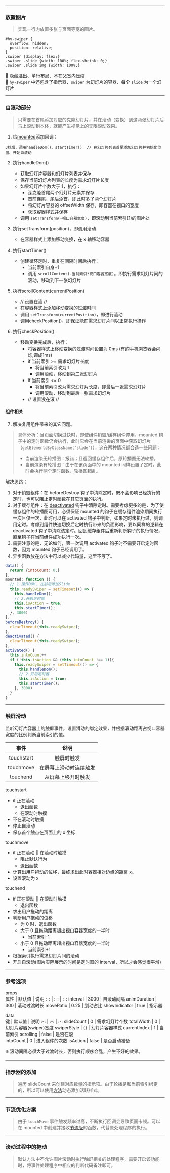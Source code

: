 ----

### 放置图片  
> 实现一行内放置多张与页面等宽的图片。  

```
#hy-swiper {
  overflow: hidden;
  position: relative;
}
.swiper {display: flex;}
.swiper .slide {width: 100%; flex-shrink: 0;}
.swiper .slide img {width: 100%;}
```
:herb: 隐藏溢出、单行布局、不在父宽内压缩  
:herb: `hy-swiper` 中还包含了指示器、`swiper` 为幻灯片的容器、每个 `slide` 为一个幻灯片

----

### 自滚动部分  
> 只需要在首尾添加对应的克隆幻灯片，并在滚动（变换）到这两张幻灯片后马上滚动到本体，就能产生视觉上的无限滚动效果。  

1. 给[mounted](https://cn.vuejs.org/v2/api/#mounted)添加回调：

```
3秒后，调用handleDom()、startTimer()  // 在幻灯片列表首尾添加幻灯片并初始化位置、开始自滚动 
```

2. 执行handleDom()  

    - 获取幻灯片容器和幻灯片列表并保存    
    - 保存当前幻灯片列表的长度为需求幻灯片长度  
    - 如果幻灯片个数大于 1，执行：  
      + 深克隆首尾两个幻灯片元素并保存  
      + 首前连尾，尾后添首，即此时多了两个幻灯片  
      + 将幻灯片容器的 offsetWidth 保存，即容器在视口的宽度  
      + 获取容器样式并保存 
    - 调用 `setTransform(-视口容器宽度)`，即滚动到当前索引(1)的图片处  

3. 执行setTransform(position)，即调用滚动  

      - 在容器样式上添加移动变换，在 x 轴移动容器

4. 执行startTimer()  
   
    - 创建循环定时，重复在间隔时间后执行：   
      + 当前索引自身+1  
      + 调用 `scrollContent(-当前索引*视口容器宽度)`。即执行需求幻灯片间的滚动，移动到下一张幻灯片   

5. 执行scrollContent(currentPosition) 
   
    - // 设置在滚 //
    - 在容器样式上添加移动变换的过渡时间    
    - 调用 `setTransform(currentPosition)`，即进行滚动  
    - 调用checkPosition()，即保证能在需求幻灯片间以正常执行操作    
    
6. 执行checkPosition()   

    - 移动变换完成后，执行：
      + 将容器样式上移动变换的过渡时间设置为 0ms (有的手机浏览器会闪烁,调成1ms)  
      + if 当前索引 >= 需求幻灯片长度  
        - 将当前索引改为 1  
        - 调用滚动，移动到第二张幻灯片
      + if 当前索引 <= 0  
        -  将当前索引改为需求幻灯片长度，即最后一张需求幻灯片  
        - 调用滚动，移动到最后一张需求幻灯片 
      +  // 设置没在滚 //

#### 组件相关  
7. 解决复用组件带来的其它问题。  
> 具体分析：当页面切换过快时，即使组件销毁/缓存组件停用，mounted 钩子中的定时函数仍会执行，此时它会在当前渲染的页面中获取幻灯片（`getElementsByClassName('slide')`），这在两种情况都会造一些问题：
> - 当前渲染无轮播图：报错；且返回缓存组件后，原轮播图无法轮播。  
> - 当前渲染有轮播图：由于在该页面中的 mounted 同样设置了定时，此时会执行两个定时函数，轮播图错乱。  

解决思路：
1. 对于销毁组件：在 beforeDestroy 钩子中清除定时，既不会影响已经执行的定时，也可以阻止定时函数在其它页面的执行。  
2. 对于缓存组件：在 [deactivated](https://cn.vuejs.org/v2/api/#deactivated) 钩子中清除定时。需要考虑更多的是，为了使缓存组件的轮播图可用，必须保证 mounted 的钩子在缓存组件渲染期间执行一次且仅一次，此时可以在 activated 钩子中判断，如果定时未执行过，则调用定时。考虑到组件快速切换后定时执行带来的负面影响，要以同样的逻辑在 deactivated 钩子中清除该定时。回到缓存组件后重新判断钩子的执行情况，直至钩子在当前组件成功执行一次。
3. 需要注意的是，无论如何，第一次调用 activated 钩子时不需要开启定时函数，因为 mounted 钩子已经调用了。 
4. 异步函数放在方法中可以减少代码量，这里不写了。   

```javascript
data() {
  return {intoCount: 0;}
},
mounted: function () {
  // 1.操作DOM, 在前后添加Slide
  this.readySwiper = setTimeout(() => {
    this.handleDom();
    // 2.开启定时器
    this.isAction = true;
    this.startTimer();
  }, 3000)
},
beforeDestroy() {
  clearTimeout(this.readySwiper);
},
deactivated() {
  clearTimeout(this.readySwiper);
},
activated() {
  this.intoCount++
  if (!this.isAction && (this.intoCount !== 1)){
    this.readySwiper = setTimeout(() => {
      this.handleDom();
      // 2.开启定时器
      this.isAction = true;
      this.startTimer();
    }, 3000)
  }
}
```

----
### 触屏滑动  

监听幻灯片容器上的触屏事件，设置滑动的绑定效果，并根据滚动距离占视口容器宽度的比例判断当前索引的值。  

事件 | 说明
:-: | :-:
touchstart | 触屏时触发
touchmove | 在屏幕上滑动时连续触发
touchend | 从屏幕上移开时触发

touchstart  
- if 正在滚动
    + 退出函数  
    + 在滚动时触摸
- 不在滚动时触摸
- 停止自滚动
- 保存首个触点在页面上的 x 坐标

touchmove  
- if 正在滚动 || 在滚动时触摸  
    + 阻止默认行为  
    + 退出函数 
- 计算出用户拖动的位移，最终求出此时容器相对边缘的距离 x。    
- 设置滚动为 x

touchend
- if 正在滚动 || 在滚动时触摸
    + 退出函数 
- 求出用户拖动的距离  
- 判断用户拖动的位移  
  + 为 0 时，退出函数  
  + 大于 0 且拖动距离超出视口容器宽度的一半时  
    -  当前索引-1
  + 小于 0 且拖动距离超出视口容器宽度的一半时  
    -  当前索引+1 
- 根据索引执行需求幻灯片间的滚动  
- 开启自滚动(图片实际展示的时间是定时器的 interval，所以才会感觉很平滑)  

----
### 参考选项  

props  
属性 | 默认值 | 说明
:-: | :-: | :-:
interval | 3000 | 自滚动间隔
animDuration | 300 | 滚动过渡时长
moveRatio | 0.25 | 划动占比
showIndicator | true | 指示器

data  
键 | 默认值 | 说明
:-: | :-: | :-:
slideCount | 0 | 需求幻灯片个数
totalWidth | 0 | 幻灯片容器(swiper)宽度
swiperStyle | {} | 幻灯片容器样式
currentIndex | 1 | 当前索引
scrolling | false | 是否在滚  
intoCount | 0 | 进入组件的次数
isAction | false | 是否启动准备  

:snowflake: 滚动间隔必须大于过渡时长，否则执行顺序会乱，产生不好的效果。    

----
### 指示器的添加  
> 遍历 slideCount 来创建对应数量的指示项。由于轮播是和当前索引绑定的，所以可以使用[方法](https://cn.vuejs.org/v2/api/#methods)动态添加活跃样式。  

----
### 节流优化方案  
> 由于 `touchMove` 事件触发频率过高，不断执行回调会导致页面卡顿。可以在 mounted 中创建并接收[节流版](https://github.com/SpringLoach/origin-2021/blob/happy-day/JavaScript/实验项.md#节流函数)的函数，代替原处理程序的执行。  

----
### 滚动过程中的拖动  
> 默认方法中不允许图片滚动时执行触屏相关的处理程序，需要开启该功能时，将事件处理程序中相应的判断代码备注即可。  





